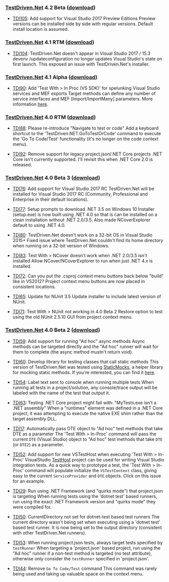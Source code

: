 ### [TestDriven.Net](http://testdriven.net) 4.2 Beta ([download](http://testdriven.net/download.aspx))
           
- [TDI105](https://github.com/jcansdale/TestDriven.Net-Issues/issues/105): Add support for Visual Studio 2017 Preview Editions
Preview versions can be installed side by side with regular versions. Default install location is assumed.

### [TestDriven.Net](http://testdriven.net) 4.1 RTM ([download](http://testdriven.net/download.aspx))
            
- [TDI104](https://github.com/jcansdale/TestDriven.Net-Issues/issues/104): TestDriven.Net doesn't appear in Visual Studio 2017 / 15.3
devenv /updateconfiguration no longer updates Visual Studio's state on first launch. This exposed an issue with TestDriven.Net's installer.
	      
### [TestDriven.Net](http://testdriven.net) 4.1 Alpha ([download](http://testdriven.net/download.aspx))
    
- [TDI90](https://github.com/jcansdale/TestDriven.Net-Issues/issues/90): Add 'Test With &gt; In Proc (VS SDK)' for spelunking Visual Studio services and MEF exports
Target methods can define any number of service interfaces and MEF [Import/ImportMany] parameters. More information [here](https://github.com/jcansdale/TestDriven.Net-Issues/issues/90).
	      
### [TestDriven.Net](http://testdriven.net) 4.0 RTM ([download](http://testdriven.net/download.aspx))

- [TDI88](https://github.com/jcansdale/TestDriven.Net-Issues/issues/88): Please re-introduce "Navigate to test or code"
Add a keyboard shortcut to the 'TestDriven.NET.GoToTestOrCode' command to execute the 'Go To Code/Test' functionality (it's no longer on the code context menu).
    
- [TDI92](https://github.com/jcansdale/TestDriven.Net-Issues/issues/92): Remove support for legacy project.json/.NET Core projects
.NET Core isn't currently supported. I'll revisit this when .NET Core 2.0 is released.
  
### [TestDriven.Net](http://testdriven.net) 4.0 Beta 3 ([download](http://testdriven.net/download.aspx))

- [TDI76](https://github.com/jcansdale/TestDriven.Net-Issues/issues/76): Add support for Visual Studio 2017 RC
TestDriven.Net will be installed for Visual Studio 2017 RC (Community, Professional and Enterprise in their default locations).

- [TDI77](https://github.com/jcansdale/TestDriven.Net-Issues/issues/77): Setup prompts to download .NET 3.5 on Windows 10
Installer (setup.exe) is now built using .NET 4.0 so that is can be installed on a clean installation without .NET 2.0/3.5. Also made NCoverExplorer default to using .NET 4.0.

- [TDI80](https://github.com/jcansdale/TestDriven.Net-Issues/issues/80): TestDriven.Net doesn't work on a 32-bit OS in Visual Studio 2015+
Fixed issue where TestDriven.Net couldn't find its home directory when running on a 32-bit version of Windows.

- [TDI83](https://github.com/jcansdale/TestDriven.Net-Issues/issues/83): Test With > NCover doesn't work when .NET 2.0/3.5 isn't installed
Allow NCover/NCoverExplorer to run when just .NET 4.x is installed.

- [TDI72](https://github.com/jcansdale/TestDriven.Net-Issues/issues/72): Can you put the .csproj context menu buttons back below "build" like in VS2012?
Project context menu buttons are now placed in consistent locations.

- [TDI65](https://github.com/jcansdale/TestDriven.Net-Issues/issues/65): Update for NUnit 3.5
Update installer to include latest version of NUnit.

- [TDI71](https://github.com/jcansdale/TestDriven.Net-Issues/issues/71): Test With > NUnit not working in 4.0 Beta 2
Restore option to test using the old NUnit 2.5.10 GUI from project context menu.


### [TestDriven.Net](http://testdriven.net) 4.0 Beta 2 ([download](http://testdriven.net/download.aspx))

- [TDI59](https://github.com/jcansdale/TestDriven.Net-Issues/issues/59): Add support for running "Ad hoc" async methods
Async methods can be targeted directly and the "Ad hoc" runner will wait for them to complete (the async method mustn't return void).

- [TDI60](https://github.com/jcansdale/TestDriven.Net-Issues/issues/60): Develop library for testing classes that call static methods
This version of TestDriven.Net was tested using [StaticMocks](https://jcansdale.github.io/StaticMocks), a helper library for mocking static methods. If you're interested, you can find it [here](https://jcansdale.github.io/StaticMocks).

- [TDI54](https://github.com/jcansdale/TestDriven.Net-Issues/issues/54): Label text sent to console when running multiple tests
When running all tests in a project/solution, any console/trace output will be labeled with the name of the test that output it.

- [TDI63](https://github.com/jcansdale/TestDriven.Net-Issues/issues/63): Testing .NET Core project might fail with: "MyTests.exe isn't a .NET assembly"
When a "runtimes" element was defined in a .NET Core project, it was attempting to execute the native EXE shim rather than the target assembly DLL.

- [TDI17](https://github.com/jcansdale/TestDriven.Net-Issues/issues/17): Automatically pass DTE object to "Ad hoc" test methods that take DTE as a parameter
The 'Test With > In-Proc' command will pass the current `DTE` (Visual Studio) object to "Ad hoc" test methods that take `DTE` (or `DTE2`) as a parameter.

- [TDI52](https://github.com/jcansdale/TestDriven.Net-Issues/issues/52): Add support for new VSTestHost when executing 'Test With > In-Proc'
VisualStudio [TestHost](https://github.com/Microsoft/VisualStudio-TestHost) project can be used for writing Visual Studio integration tests. As a quick way to prototype a test, the 'Test With > In-Proc' command will populate initialize the `VSTestContext` class, giving easy to the current `ServiceProvider` and `DTE` objects. Click on this issue for an example.

- [TDI29](https://github.com/jcansdale/TestDriven.Net-Issues/issues/29): Run using .NET Framework (and "quirks mode") that project.json is targeting
When running tests using the 'dotnet test' based runners, run using the exact .NET Framework version and "quirks mode" they were compiled for.

- [TDI50](https://github.com/jcansdale/TestDriven.Net-Issues/issues/50): CurrentDirectory not set for dotnet-test based test runners
The current directory wasn't being set when executing using a 'dotnet test' based test runner. It is now being set to the output directory (consistent with other TestDriven.Net runners).

- [TDI53](https://github.com/jcansdale/TestDriven.Net-Issues/issues/53): When running project.json tests, always target tests specified by `testRunner`
When targeting a 'project.json' based project, run using the "Ad hoc" runner if a non-test method is targeted (no test attribute), otherwise only consider the `testRunner` specified in 'project.json'.

- [TDI44](https://github.com/jcansdale/TestDriven.Net-Issues/issues/44): Remove `Go To Code/Test` command
This command was rarely being used and taking up valuable space on the context menu.
